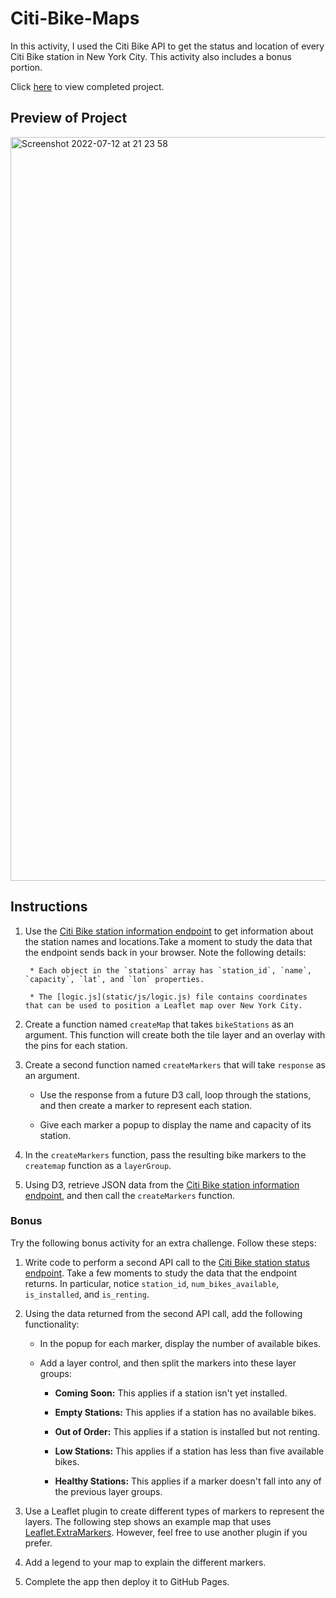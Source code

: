 # Citi-Bike-Maps

In this activity, I used the Citi Bike API to get the status and location of every Citi Bike station in New York City. This activity also includes a bonus portion. 

Click [here](https://shohaha.github.io/Citi-Bike-Maps/) to view completed project.

## Preview of Project

<img width="1190" alt="Screenshot 2022-07-12 at 21 23 58" src="https://user-images.githubusercontent.com/96545188/178588158-31e50022-7da2-46e0-ab03-446c21325607.png">

## Instructions

1. Use the [Citi Bike station information endpoint](https://gbfs.citibikenyc.com/gbfs/en/station_information.json) to get information about the station names and locations.Take a moment to study the data that the endpoint sends back in your browser. Note the following details:

        * Each object in the `stations` array has `station_id`, `name`, `capacity`, `lat`, and `lon` properties.

        * The [logic.js](static/js/logic.js) file contains coordinates that can be used to position a Leaflet map over New York City.

2. Create a function named `createMap` that takes `bikeStations` as an argument. This function will create both the tile layer and an overlay with the pins for each station.

3. Create a second function named `createMarkers` that will take `response` as an argument.

    * Use the response from a future D3 call, loop through the stations, and then create a marker to represent each station.

    * Give each marker a popup to display the name and capacity of its station.

4. In the `createMarkers` function, pass the resulting bike markers to the `createmap` function as a `layerGroup`.

5.  Using D3, retrieve JSON data from the [Citi Bike station information endpoint](https://gbfs.citibikenyc.com/gbfs/en/station_information.json), and then call the `createMarkers` function.

### Bonus 

Try the following bonus activity for an extra challenge. Follow these steps: 

1. Write code to perform a second API call to the [Citi Bike station status endpoint](https://gbfs.citibikenyc.com/gbfs/en/station_status.json). Take a few moments to study the data that the endpoint returns. In particular, notice `station_id`, `num_bikes_available`, `is_installed`, and `is_renting`.

2. Using the data returned from the second API call, add the following functionality:

    * In the popup for each marker, display the number of available bikes.

    * Add a layer control, and then split the markers into these layer groups:

        * **Coming Soon:** This applies if a station isn't yet installed.

        * **Empty Stations:** This applies if a station has no available bikes.

        * **Out of Order:** This applies if a station is installed but not renting.

        * **Low Stations:** This applies if a station has less than five available bikes.

        * **Healthy Stations:** This applies if a marker doesn't fall into any of the previous layer groups.

3. Use a Leaflet plugin to create different types of markers to represent the layers. The following step shows an example map that uses [Leaflet.ExtraMarkers](https://github.com/coryasilva/Leaflet.ExtraMarkers). However, feel free to use another plugin if you prefer.

4. Add a legend to your map to explain the different markers. 

5. Complete the app then deploy it to GitHub Pages.
